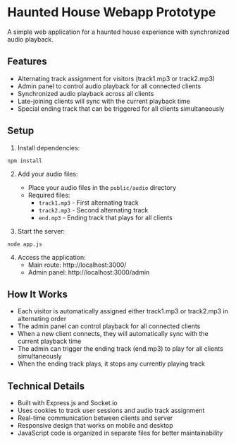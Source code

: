 # Haunted House Webapp Prototype

A simple web application for a haunted house experience with synchronized audio playback.

## Features

- Alternating track assignment for visitors (track1.mp3 or track2.mp3)
- Admin panel to control audio playback for all connected clients
- Synchronized audio playback across all clients
- Late-joining clients will sync with the current playback time
- Special ending track that can be triggered for all clients simultaneously

## Setup

1. Install dependencies:
```
npm install
```

2. Add your audio files:
   - Place your audio files in the `public/audio` directory
   - Required files:
     - `track1.mp3` - First alternating track
     - `track2.mp3` - Second alternating track
     - `end.mp3` - Ending track that plays for all clients

3. Start the server:
```
node app.js
```

4. Access the application:
   - Main route: http://localhost:3000/
   - Admin panel: http://localhost:3000/admin

## How It Works

- Each visitor is automatically assigned either track1.mp3 or track2.mp3 in alternating order
- The admin panel can control playback for all connected clients
- When a new client connects, they will automatically sync with the current playback time
- The admin can trigger the ending track (end.mp3) to play for all clients simultaneously
- When the ending track plays, it stops any currently playing track

## Technical Details

- Built with Express.js and Socket.io
- Uses cookies to track user sessions and audio track assignment
- Real-time communication between clients and server
- Responsive design that works on mobile and desktop
- JavaScript code is organized in separate files for better maintainability 